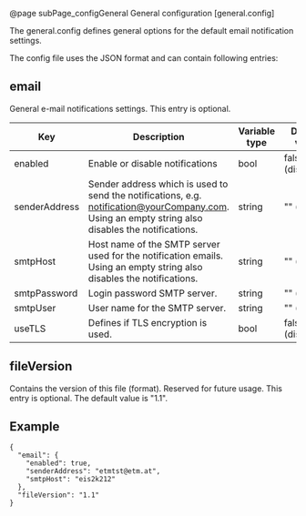 ﻿@page subPage_configGeneral General configuration [general.config]

The general.config defines general options for the default email notification settings.

The config file uses the JSON format and can contain following entries:

## email
General e-mail notifications settings. This entry is optional.

|Key  | Description | Variable type| Default value |
|-----|-------------|--------------|---------------|
| enabled | Enable or disable notifications |bool | false (disabled). |
| senderAddress | Sender address which is used to send the notifications, e.g. notification@yourCompany.com. Using an empty string also disables the notifications.| string | "" (empty)
| smtpHost      | Host name of the SMTP server used for the notification emails. Using an empty string also disables the notifications.| string | "" (empty)
| smtpPassword  | Login password SMTP server. |string | "" (empty)
| smtpUser      | User name for the SMTP server. |string | "" (empty)
| useTLS        | Defines if TLS encryption is used. |bool | false (disabled).


## fileVersion
  Contains the version of this file (format). Reserved for future usage.
  This entry is optional. The default value is "1.1".

## Example
```
{
  "email": { 
    "enabled": true,
    "senderAddress": "etmtst@etm.at",
    "smtpHost": "eis2k212"
  },
  "fileVersion": "1.1"
}
```